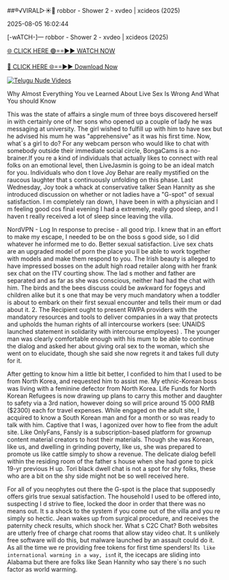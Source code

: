 ##®️√VIRAL▷☀️👄    robbor - Shower 2 - xvdeo &#124; xcideos (2025)

2025-08-05 16:02:44



[-wATCH-]—    robbor - Shower 2 - xvdeo &#124; xcideos (2025)

[🌐 CLICK HERE 🟢==►► WATCH NOW](https://www.youtucams.com/tracking/githubcom)

[🔴 CLICK HERE 🌐==►► Download Now](https://www.youtucams.com/tracking/githubcom)

[![Telugu Nude Videos](https://i.imgur.com/dJHk4Zq.gif)](https://www.youtucams.com/tracking/githubcom)



Why Almost Everything You ve Learned About Live Sex Is Wrong And What You should Know

This was the state of affairs a single mum of three boys discovered herself in with certainly one of her sons who opened up a couple of lady he was messaging at university. The girl wished to fulfill up with him to have sex but he advised his mum he was "apprehensive" as it was his first time. Now, what`s a girl to do? For any webcam person who would like to chat with somebody outside their immediate social circle, BongaCams is a no-brainer.If you re a kind of individuals that actually likes to connect with real folks on an emotional level, then LiveJasmin is going to be an ideal match for you. Individuals who don t love Joy Behar are really mystified on the raucous laughter that s continuously unfolding on this phase. Last Wednesday, Joy took a whack at conservative talker Sean Hannity as she introduced discussion on whether or not ladies have a "G-spot" of sexual satisfaction. I m completely ran down, I have been in with a physician and I m feeling good cos final evening I had a extremely, really good sleep, and I haven t really received a lot of sleep since leaving the villa.

NordVPN - Log In response to precise - all good trip. I knew that in an effort to make my escape, I needed to be on the boss s good side, so I did whatever he informed me to do. Better sexual satisfaction. Live sex chats are an upgraded model of porn the place you ll be able to work together with models and make them respond to you. The Irish beauty is alleged to have impressed bosses on the adult high road retailer along with her frank sex chat on the ITV courting show. The lad s mother and father are separated and as far as she was conscious, neither had had  the chat  with him. The birds and the bees discuss could be awkward for fogeys and children alike but it s one that may be very much mandatory when a toddler is about to embark on their first sexual encounter and tells their mum or dad about it. 2. The Recipient ought to present RWPA providers with the mandatory resources and tools to deliver companies in a way that protects and upholds the human rights of all intercourse workers (see: UNAIDS launched statement in solidarity with intercourse employees) . The younger man was clearly comfortable enough with his mum to be able to continue the dialog and asked her about giving oral sex to the woman, which she went on to elucidate, though she said she now regrets it and takes full duty for it.

After getting to know him a little bit better, I confided to him that I used to be from North Korea, and requested him to assist me. My ethnic-Korean boss was living with a feminine defector from North Korea. Life Funds for North Korean Refugees is now drawing up plans to carry this mother and daughter to safety via a 3rd nation, however doing so will price around 15 000 RMB ($2300) each for travel expenses. While engaged on the adult site, I acquired to know a South Korean man and for a month or so was ready to talk with him. Captive that I was, I agonized over how to flee from the adult site. Like OnlyFans, Fansly is a subscription-based platform for grownup content material creators to host their materials. Though she was Korean, like us, and dwelling in grinding poverty, like us, she was prepared to promote us like cattle simply to show a revenue. The delicate dialog befell within the residing room of the father s house when she had gone to pick 19-yr previous  H  up. Tori black dwell chat is not a spot for shy folks, these who are a bit on the shy side might not be so well received here.

For all of you neophytes out there the G-spot is the place that supposedly offers girls true sexual satisfaction. The household I used to be offered into, suspecting I d strive to flee, locked the door in order that there was no means out. It s a shock to the system if you come out of the villa and you re simply so hectic. Jean wakes up from surgical procedure, and receives the paternity check results, which shock her. What s C2C Chat? Both websites are utterly free of charge chat rooms that allow stay video chat. It s unlikely free software will do this, but malware launched by an assault could do it. As all the time we re providing free tokens for first time spenders! It`s like international warming in a way, isn`t it, the icecaps are sliding into Alabama but there are folks like Sean Hannity who say there`s no such factor as world warming.
